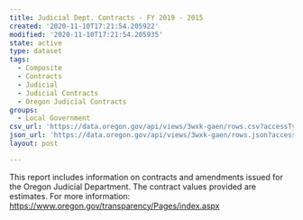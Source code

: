 ```yaml
---
title: Judicial Dept. Contracts - FY 2019 - 2015
created: '2020-11-10T17:21:54.205922'
modified: '2020-11-10T17:21:54.205935'
state: active
type: dataset
tags:
  - Composite
  - Contracts
  - Judicial
  - Judicial Contracts
  - Oregon Judicial Contracts
groups:
  - Local Government
csv_url: 'https://data.oregon.gov/api/views/3wxk-gaen/rows.csv?accessType=DOWNLOAD'
json_url: 'https://data.oregon.gov/api/views/3wxk-gaen/rows.json?accessType=DOWNLOAD'
layout: post

---
```

This report includes information on contracts and amendments issued for the Oregon Judicial Department. The contract values provided are estimates. For more information: https://www.oregon.gov/transparency/Pages/index.aspx
